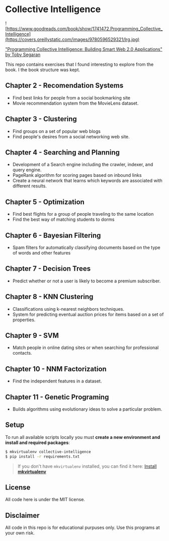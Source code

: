 # Collective Intelligence

![https://www.goodreads.com/book/show/1741472.Programming_Collective_Intelligence](https://covers.oreillystatic.com/images/9780596529321/lrg.jpg)

["Programming Collective Intelligence: Building Smart Web 2.0 Applications" by Toby Segaran](https://www.amazon.co.uk/Programming-Collective-Intelligence-Building-Applications/dp/0596529325/ref=sr_1_1?ie=UTF8&qid=1529842517&sr=8-1&keywords=collective+intelligence)
  
This repo contains exercises that I found interesting to explore from the book. I the book structure was kept.


## Chapter 2 - Recomendation Systems
- Find best links for people from a social bookmarking site
- Movie recommendation system from the MovieLens dataset.

## Chapter 3 - Clustering
- Find groups on a set of popular web blogs 
- Find people's desires from a social networking web site.

## Chapter 4 - Searching and Planning 
- Development of a Search engine including the crawler, indexer, and query engine. 
- PageRank algorithm for scoring pages based on inbound links 
- Create a neural network that learns which keywords are associated with different results.

## Chapter 5 - Optimization
- Find best flights for a group of people traveling to the same location
- Find the best way of matching students to dorms

## Chapter 6 - Bayesian Filtering
- Spam filters for automatically classifying documents based on the type of words and other features

## Chapter 7 - Decision Trees
- Predict whether or not a user is likely to become a premium subscriber. 

## Chapter 8 - KNN Clustering
- Classifications using k-nearest neighbors techniques.
- System for predicting eventual auction prices for items based on a set of properties.

## Chapter 9 - SVM
- Match people in online dating sites or when searching for professional contacts. 

## Chapter 10 - NNM Factorization
- Find the independent features in a dataset. 

## Chapter 11 - Genetic Programing
- Builds algorithms using evolutionary ideas to solve a particular problem. 


## Setup

To run all available scripts locally you must **create a new environment and install and required packages**:

```bash
$ mkvirtualenv collective-intelligence
$ pip install -r requirements.txt
```

> If you don't have `mkvirtualenv` installed, you can find it here: [Install **mkvirtualenv**](http://virtualenvwrapper.readthedocs.io/en/latest/index.html?highlight=install#introduction)


## License

All code here is under the MIT license.

## Disclaimer 

All code in this repo is for educational purpuses only. Use this programs at your own risk. 

